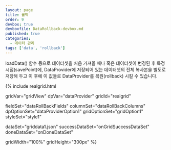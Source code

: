 ```yaml
---
layout: page
title: 롤백
order: 9
devbox: true
devboxfile: DataRollback-devbox.md
published: true
categories:
  - 데이터 관리
tags: ['data', 'rollback']
---
```


loadData() 함수 등으로 데이터셋을 처음 가져올 때나 혹은 데이터셋이 변경된 후 특정 시점(savePoint)에, DataProvider에 저장되어 있는 데이터셋의 전체 복사본을 별도로 저장해 두고 이 후에 이 값들로 DataProvider를 복원(rollback) 시킬 수 있습니다.

<script>
var onGridSuccessDataSet = function(data, textStatus, jqXHR) {
	var data = [
		{"id":"1","userid":"jwagner","company":"Mynte","first_name":"Theresa","last_name":"Reynolds","gender":"Female","email":"treynolds@gabspot.net","city":"Sutter Creek","ip_address":"167.206.87.187","birthday":"1990-01-29T15:00:00.000Z","pay":18461.49,"card_number":"4017956479311942","card_type":"visa"},
		{"id":"2","userid":"tphillips","company":"Zazio","first_name":"Raymond","last_name":"Tucker","gender":"Female","email":"rtucker@meejo.mil","city":"Visalia","ip_address":"171.102.222.145","birthday":"1978-08-04T15:00:00.000Z","pay":31811.66,"card_number":"3537454864902429","card_type":"jcb"},
		{"id":"3","userid":"bmendoza","company":"Edgeify","first_name":"Emily","last_name":"Flores","gender":"Female","email":"eflores@mynte.org","city":"Gonzales","ip_address":"32.149.138.138","birthday":"1962-06-09T15:00:00.000Z","pay":23145.71,"card_number":"3574848246092110","card_type":"jcb"},
		{"id":"4","userid":"phicks","company":"Nlounge","first_name":"Johnny","last_name":"Reed","gender":"Female","email":"jreed@blogspan.com","city":"Soledad","ip_address":"247.130.92.101","birthday":"1967-08-10T15:00:00.000Z","pay":10032.74,"card_number":"3571523163079340","card_type":"jcb"},
		{"id":"5","userid":"tbanks","company":"Yodoo","first_name":"David","last_name":"Miller","gender":"Female","email":"dmiller@quatz.info","city":"Stockton","ip_address":"48.31.72.6","birthday":"1972-06-29T15:00:00.000Z","pay":50777.05,"card_number":"374622785310243","card_type":"americanexpress"},
		{"id":"6","userid":"ekennedy","company":"Shufflester","first_name":"Lois","last_name":"Bailey","gender":"Male","email":"lbailey@meemm.name","city":"Los Gatos","ip_address":"147.42.142.19","birthday":"1952-12-08T15:00:00.000Z","pay":22400.54,"card_number":"5602245880215027","card_type":"china-unionpay"},
		{"id":"7","userid":"avasquez","company":"Edgetag","first_name":"Rachel","last_name":"Gonzales","gender":"Male","email":"rgonzales@livepath.com","city":"Atascadero","ip_address":"165.226.157.172","birthday":"1954-12-21T15:00:00.000Z","pay":7952.76,"card_number":"6709735293733863","card_type":"laser"},
		{"id":"8","userid":"belliott","company":"Linklinks","first_name":"Scott","last_name":"Allen","gender":"Female","email":"sallen@wordify.edu","city":"Tracy","ip_address":"0.185.122.187","birthday":"1954-02-13T15:00:00.000Z","pay":12720.97,"card_number":"3573722642979827","card_type":"jcb"},
		{"id":"9","userid":"rwarren","company":"Gabvine","first_name":"Cheryl","last_name":"Schmidt","gender":"Female","email":"cschmidt@nlounge.info","city":"Vacaville","ip_address":"81.68.106.206","birthday":"1980-07-05T15:00:00.000Z","pay":13043.84,"card_number":"6759123799705660","card_type":"switch"},
		{"id":"10","userid":"mparker","company":"LiveZ","first_name":"Bobby","last_name":"Hill","gender":"Female","email":"bhill@yakidoo.net","city":"Pico Rivera","ip_address":"113.203.72.110","birthday":"1980-03-02T15:00:00.000Z","pay":29194.12,"card_number":"201657149050795","card_type":"diners-club-enroute"},
		{"id":"11","userid":"bgriffin","company":"Twitterbridge","first_name":"Judy","last_name":"Jenkins","gender":"Female","email":"jjenkins@fliptune.name","city":"Pismo Beach","ip_address":"104.43.253.168","birthday":"1979-01-01T15:00:00.000Z","pay":42293.38,"card_number":"633110113639811526","card_type":"switch"},
		{"id":"12","userid":"sbowman","company":"Flipstorm","first_name":"Larry","last_name":"Gutierrez","gender":"Female","email":"lgutierrez@yamia.info","city":"Orange Cove","ip_address":"33.51.56.230","birthday":"1986-09-20T15:00:00.000Z","pay":15375.39,"card_number":"3542271042541504","card_type":"jcb"},
		{"id":"13","userid":"hmason","company":"Jayo","first_name":"Lois","last_name":"Pierce","gender":"Female","email":"lpierce@bubblebox.name","city":"Beaumont","ip_address":"195.7.164.200","birthday":"1975-07-03T15:00:00.000Z","pay":13095.55,"card_number":"3551451682164134","card_type":"jcb"},
		{"id":"14","userid":"wryan","company":"Demimbu","first_name":"Tammy","last_name":"Rice","gender":"Male","email":"trice@meejo.com","city":"Pasadena","ip_address":"131.82.224.13","birthday":"1952-11-07T15:00:00.000Z","pay":33343.55,"card_number":"5570824087013365","card_type":"mastercard"},
		{"id":"15","userid":"lpatterson","company":"Meembee","first_name":"Henry","last_name":"Ferguson","gender":"Male","email":"hferguson@ozu.net","city":"Imperialg Beach","ip_address":"123.77.131.1","birthday":"1970-10-10T15:00:00.000Z","pay":32783.46,"card_number":"4405782619325471","card_type":"visa-electron"},
		{"id":"16","userid":"rlong","company":"Meevee","first_name":"Michelle","last_name":"Medina","gender":"Female","email":"mmedina@youopia.gov","city":"Santa Ana","ip_address":"72.204.212.87","birthday":"1961-03-10T15:00:00.000Z","pay":32348.3,"card_number":"633110036509424304","card_type":"switch"},
		{"id":"17","userid":"gphillips","company":"Brightdog","first_name":"Maria","last_name":"Watkins","gender":"Male","email":"mwatkins@flipbug.com","city":"Vernon","ip_address":"172.124.180.159","birthday":"1980-03-18T15:00:00.000Z","pay":5213.96,"card_number":"5010123865129354","card_type":"mastercard"},
		{"id":"18","userid":"gsanders","company":"Jatri","first_name":"Adam","last_name":"Kelly","gender":"Female","email":"akelly@tambee.mil","city":"Chula Vista","ip_address":"193.96.228.128","birthday":"1950-12-29T15:00:00.000Z","pay":36717.96,"card_number":"4913671639548243","card_type":"visa-electron"},
		{"id":"19","userid":"rburns","company":"Kazu","first_name":"Aaron","last_name":"Green","gender":"Female","email":"agreen@feednation.net","city":"Chico","ip_address":"55.157.206.62","birthday":"1976-04-19T15:00:00.000Z","pay":29629.4,"card_number":"3582525119185953","card_type":"jcb"},
		{"id":"20","userid":"jknight","company":"Photobean","first_name":"Mildred","last_name":"Alvarez","gender":"Female","email":"malvarez@mybuzz.info","city":"Healdsburg","ip_address":"75.174.233.128","birthday":"1985-05-25T15:00:00.000Z","pay":49030.98,"card_number":"3573163947300601","card_type":"jcb"}
	];

	dataProvider.setRows(data);

	dataProvider.savePoint();
    refreshPoints();
}

var onDoneDataSet = function() {
	
}


</script>

{% include realgrid.html

  gridVar="gridView"
  dpVar="dataProvider"
  gridId="realgrid"

  fieldSet="dataRollBackFields"
  columnSet="dataRollBackColumns"
  dpOptionSet="dataProviderOption1"
  gridOptionSet="gridOption1"
  styleSet="style1"

  dataSet="griddata1.json"
  successDataSet="onGridSuccessDataSet"
  doneDataSet="onDoneDataSet"

  gridWidth="100%"
  gridHeight="300px" %}